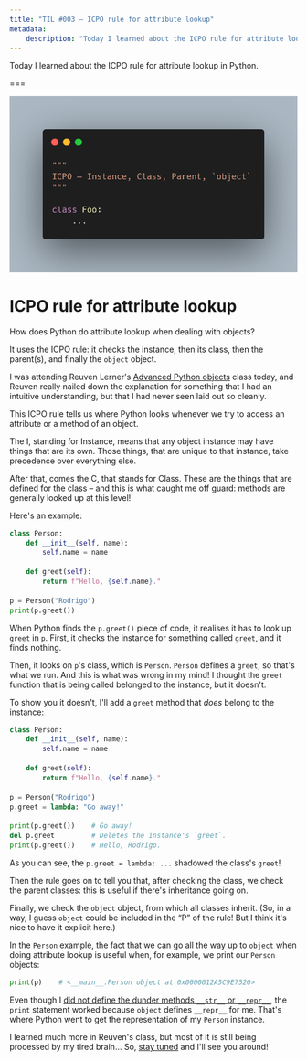 ```yaml
---
title: "TIL #003 – ICPO rule for attribute lookup"
metadata:
    description: "Today I learned about the ICPO rule for attribute lookup in Python."
---
```


Today I learned about the ICPO rule for attribute lookup in Python.

===

<script async src="https://platform.twitter.com/widgets.js" charset="utf-8"></script>

![](thumbnail.webp)


# ICPO rule for attribute lookup

How does Python do attribute lookup when dealing with objects?

It uses the ICPO rule: it checks the instance, then its class,
then the parent(s), and finally the `object` object.

I was attending Reuven Lerner's [Advanced Python objects][reuven-class] class today,
and Reuven really nailed down the explanation for something that I had an intuitive understanding,
but that I had never seen laid out so cleanly.

This ICPO rule tells us where Python looks whenever we try to access
an attribute or a method of an object.

The I, standing for Instance, means that any object instance may have things that are its own.
Those things, that are unique to that instance, take precedence over everything else.

After that, comes the C, that stands for Class.
These are the things that are defined for the class – and this is what caught me off guard:
methods are generally looked up at this level!

Here's an example:

```py
class Person:
    def __init__(self, name):
        self.name = name

    def greet(self):
        return f"Hello, {self.name}."

p = Person("Rodrigo")
print(p.greet())
```

When Python finds the `p.greet()` piece of code, it realises it has to look up `greet`
in `p`.
First, it checks the instance for something called `greet`, and it finds nothing.

Then, it looks on `p`'s class, which is `Person`.
`Person` defines a `greet`, so that's what we run.
And this is what was wrong in my mind!
I thought the `greet` function that is being called belonged to the instance, but it doesn't.

To show you it doesn't, I'll add a `greet` method that _does_ belong to the instance:

```py
class Person:
    def __init__(self, name):
        self.name = name

    def greet(self):
        return f"Hello, {self.name}."

p = Person("Rodrigo")
p.greet = lambda: "Go away!"

print(p.greet())    # Go away!
del p.greet         # Deletes the instance's `greet`.
print(p.greet())    # Hello, Rodrigo.
```

As you can see, the `p.greet = lambda: ...` shadowed the class's `greet`!

Then the rule goes on to tell you that, after checking the class,
we check the parent classes: this is useful if there's inheritance going on.

Finally, we check the `object` object, from which all classes inherit.
(So, in a way, I guess `object` could be included in the “P” of the rule!
But I think it's nice to have it explicit here.)

In the `Person` example, the fact that we can go all the way up to `object`
when doing attribute lookup is useful when, for example,
we print our `Person` objects:

```py
print(p)    # <__main__.Person object at 0x0000012A5C9E7520>
```

Even though I [did not define the dunder methods `__str__` or `__repr__`][str-and-repr],
the `print` statement worked because `object` defines `__repr__` for me.
That's where Python went to get the representation of my `Person` instance.

I learned much more in Reuven's class,
but most of it is still being processed by my tired brain...
So, [stay tuned][subscribe] and I'll see you around!


[subscribe]: /subscribe
[reuven-class]: https://store.lerner.co.il/advanced-python-objects
[str-and-repr]: /blog/pydonts/str-and-repr
